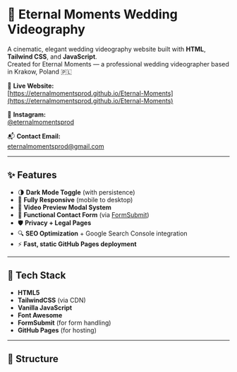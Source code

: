 # 💍 Eternal Moments Wedding Videography

A cinematic, elegant wedding videography website built with **HTML**, **Tailwind CSS**, and **JavaScript**.  
Created for Eternal Moments — a professional wedding videographer based in Krakow, Poland 🇵🇱

🎯 **Live Website:**  
[https://eternalmomentsprod.github.io/Eternal-Moments](https://eternalmomentsprod.github.io/Eternal-Moments)

📸 **Instagram:**  
[@eternalmomentsprod](https://instagram.com/eternalmomentsprod)

📬 **Contact Email:**  
eternalmomentsprod@gmail.com

---

## ✨ Features

- 🌗 **Dark Mode Toggle** (with persistence)
- 📱 **Fully Responsive** (mobile to desktop)
- 🎥 **Video Preview Modal System**
- 📩 **Functional Contact Form** (via [FormSubmit](https://formsubmit.co))
- 🛡️ **Privacy + Legal Pages**
- 🔍 **SEO Optimization** + Google Search Console integration
- ⚡ **Fast, static GitHub Pages deployment**

---

## 🧱 Tech Stack

- **HTML5**
- **TailwindCSS** (via CDN)
- **Vanilla JavaScript**
- **Font Awesome**
- **FormSubmit** (for form handling)
- **GitHub Pages** (for hosting)

---

## 📂 Structure

